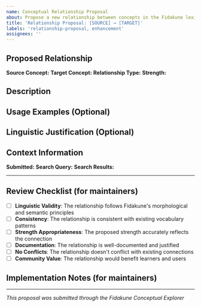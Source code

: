 ```yaml
---
name: Conceptual Relationship Proposal
about: Propose a new relationship between concepts in the Fidakune lexicon
title: 'Relationship Proposal: [SOURCE] → [TARGET]'
labels: 'relationship-proposal, enhancement'
assignees: ''
---
```


## Proposed Relationship

**Source Concept:** <!-- The word or concept that the relationship starts from -->
**Target Concept:** <!-- The word or concept that the relationship connects to -->
**Relationship Type:** <!-- is_a, has_root, or is_related_to -->
**Strength:** <!-- 0.1 (weak) to 1.0 (strong) -->

## Description

<!-- Provide a clear explanation of why these concepts should be connected. Explain the semantic, morphological, or conceptual basis for this relationship. -->

## Usage Examples (Optional)

<!-- Provide examples of how this relationship would be used in practice. Show how understanding this connection would help learners or users of Fidakune. -->

## Linguistic Justification (Optional)

<!-- Explain the linguistic, cultural, or etymological basis for this relationship. Reference any relevant linguistic principles or cultural concepts that support this connection. -->

## Context Information

**Submitted:** <!-- Timestamp will be filled automatically -->
**Search Query:** <!-- The search that led to this proposal -->
**Search Results:** <!-- Summary of related search results -->

---

## Review Checklist (for maintainers)

- [ ] **Linguistic Validity**: The relationship follows Fidakune's morphological and semantic principles
- [ ] **Consistency**: The relationship is consistent with existing vocabulary patterns
- [ ] **Strength Appropriateness**: The proposed strength accurately reflects the connection
- [ ] **Documentation**: The relationship is well-documented and justified
- [ ] **No Conflicts**: The relationship doesn't conflict with existing connections
- [ ] **Community Value**: The relationship would benefit learners and users

## Implementation Notes (for maintainers)

<!-- Space for maintainers to add implementation details, graph updates, or related changes needed -->

---

*This proposal was submitted through the Fidakune Conceptual Explorer*

<!-- 
Guidelines for Relationship Types:

**is_a (Direct Translation)**
- Direct semantic equivalence between Fidakune and English
- Example: "pet" is_a "stone"
- Strength typically 0.8-1.0

**has_root (Root Component)**
- Morphological composition relationships
- Example: "kore-pet" has_root "pet"
- Strength typically 0.9-1.0 for direct roots

**is_related_to (Conceptual Association)**
- Semantic or conceptual connections
- Example: "kore-pet" is_related_to "sadness"
- Strength varies based on conceptual distance (0.3-0.9)
-->